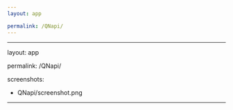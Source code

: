 ```yaml
---
layout: app

permalink: /QNapi/
---
```

---
layout: app

permalink: /QNapi/

screenshots:
  - QNapi/screenshot.png
---
